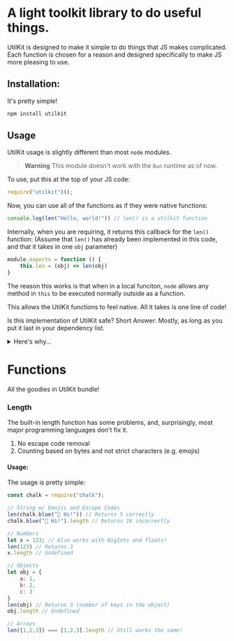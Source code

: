 # A light toolkit library to do useful things.
UtilKit is designed to make it simple to do things that JS makes complicated.
Each function is chosen for a reason and designed specifically to make JS more pleasing to use.

## Installation:
It's pretty simple!
```bash
npm install utilkit
```

## Usage
UtilKit usage is slightly different than most `node` modules.

> **Warning**
> This module doesn't work with the `Bun` runtime as of now.

To use, put this at the top of your JS code:
```javascript
require("utilkit")();
```
Now, you can use all of the functions as if they were native functions:
```javascript
console.log(len("Hello, world!")) // len() is a utilkit function
```

Internally, when you are requiring, it returns this callback for the `len()` function:
(Assume that `len()` has already been implemented in this code, and that it takes in one `obj` parameter)
```javascript
module.exports = function () {
	this.len = (obj) => len(obj)
}
```
The reason this works is that when in a local funciton, `node` allows any method in  `this` to be executed normally outside as a function.

This allows the UtilKit functions to feel native. All it takes is one line of code!

Is this implementation of UtilKit safe?
Short Answer: Mostly, as long as you put it last in your dependency list.
<details>
  <summary>Here's why...</summary>
  
  Javascript has a grand total of 6 top-level functions:

| **Function Name** | **Description**                                                |
|-------------------|----------------------------------------------------------------|
| print             | Prints a string to the log file.                               |
| _dump             | Prints the string representation of an object to the log file. |
| eval              | Evaluates an expression or statements.                         |
| isNaN             | Evaluates an argument to determine if it is not a number.      |
| parseFloat        | Parses a string argument and returns a floating-point number.  |
| parseInt          | Parses a string argument and returns an integer.               |
	
All other functions are bundled under certain objects, like `console.log()` and others. Because theses methods are constantly modified and added in new releases, it is one reason why extending prototypes can be dangerous. However, the limited amount of top-level functions should make UtilKit safer. 
	
Thus, we can pretty much assume that these functions would never be added to or changed.
Because of this, UtilKit's implementation of injecting native functions **should** be safe for most of the time. *However, I do not guarentee it will be for all the time to come.*

Another risk that may happen is that functions implemented in UtilKit are used by some of your other dependencies. Because of the way `node` is structured and the way that UtilKit is implemented, your using the same function name as UtilKit in another dependency will cause conflicts. However, if you put it last, your code should be perfectly fine.

I do realize that this isn't necessarily an excuse, as all other modules can say "Put my module last!" and it would only work for theirs. However, because I do not know necessarily of other modules that have this implementation, it should be fine for now.
  
</details>


# Functions
All the goodies in UtilKit bundle!

### Length
The built-in length function has some problems, and, surprisingly, most major programming languages don't fix it.
1. No escape code removal
2. Counting based on bytes and not strict characters (e.g. emojis)

#### Usage:
The usage is pretty simple:
```javascript
const chalk = require("chalk");

// String w/ Emojis and Escape Codes
len(chalk.blue("👋 Hi!")) // Returns 5 correctly
chalk.blue("👋 Hi!").length // Returns 16 incorrectly

// Numbers
let x = 123; // Also works with BigInts and floats!
len(123) // Returns 3
x.length // Undefined

// Objects
let obj = {
    a: 1,
    b: 2,
    c: 3
}
len(obj) // Returns 3 (number of keys in the object)
obj.length // Undefined

// Arrays
len([1,2,3]) === [1,2,3].length // Still works the same!
```

